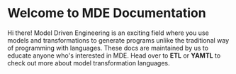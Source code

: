 # Welcome to MDE Documentation

Hi there! Model Driven Engineering is an exciting field where you use models and transformations to generate programs unlike the traditional way of programming with languages. These docs are maintained by us to educate anyone who's interested in MDE. Head over to **ETL** or **YAMTL** to check out more about model transformation languages.

